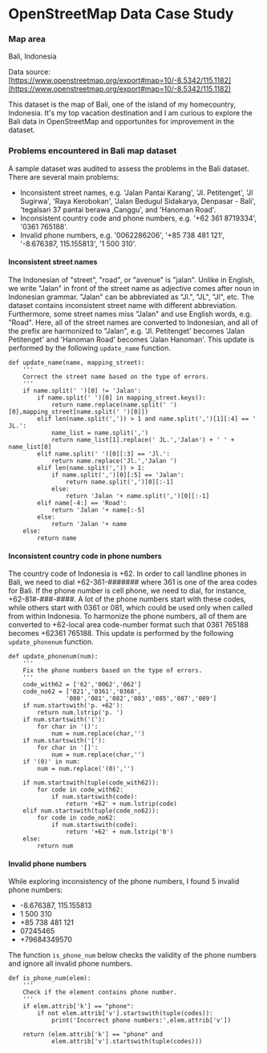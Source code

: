 # OpenStreetMap Data Case Study
### Map area
Bali, Indonesia

Data source: [https://www.openstreetmap.org/export#map=10/-8.5342/115.1182](https://www.openstreetmap.org/export#map=10/-8.5342/115.1182)

This dataset is the map of Bali, one of the island of my homecountry, Indonesia. It's my top vacation destination and I am curious to explore the Bali data in OpenStreetMap and opportunites for improvement in the dataset.

### Problems encountered in Bali map dataset
A sample dataset was audited to assess the problems in the Bali dataset. There are several main problems:
* Inconsistent street names, e.g. 'Jalan Pantai Karang', 'Jl. Petitenget', 'Jl Sugirwa', 'Raya Kerobokan', 'Jalan Bedugul Sidakarya, Denpasar - Bali', 'tegalsari 37 pantai berawa ,Canggu', and 'Hanoman Road'.
* Inconsistent country code and phone numbers, e.g. '+62 361 8719334', '0361 765188'.
* Invalid phone numbers, e.g. '0062286206', '+85 738 481 121', '-8.676387, 115.155813', '1 500 310'.

#### Inconsistent street names
The Indonesian of "street", "road", or "avenue" is "jalan". Unlike in English, we write "Jalan" in front of the street name as adjective comes after noun in Indonesian grammar. "Jalan" can be abbreviated as "Jl.", "JL", "Jl", etc. The dataset contains inconsistent street name with different abbreviation. Furthermore, some street names miss "Jalan" and use English words, e.g. "Road". Here, all of the street names are converted to Indonesian, and all of the prefix are harmonized to "Jalan", e.g. 'Jl. Petitenget' becomes 'Jalan Petitenget' and 'Hanoman Road' becomes 'Jalan Hanoman'. This update is performed by the following `update_name` function.

```
def update_name(name, mapping_street):
    '''
    Correct the street name based on the type of errors.
    '''
    if name.split(' ')[0] != 'Jalan':
        if name.split(' ')[0] in mapping_street.keys():
            return name.replace(name.split(' ')[0],mapping_street[name.split(' ')[0]])
        elif len(name.split(',')) > 1 and name.split(',')[1][:4] == ' JL.':
            name_list = name.split(',')
            return name_list[1].replace(' JL.','Jalan') + ' ' + name_list[0]
        elif name.split(' ')[0][:3] == 'Jl.':
            return name.replace('Jl.','Jalan ')
        elif len(name.split(',')) > 1:
            if name.split(',')[0][:5] == 'Jalan':
                return name.split(',')[0][:-1]
            else:
                return 'Jalan '+ name.split(',')[0][:-1]
        elif name[-4:] == 'Road':
            return 'Jalan '+ name[:-5]
        else:
            return 'Jalan '+ name
    else:
        return name
```
#### Inconsistent country code in phone numbers
The country code of Indonesia is +62. In order to call landline phones in Bali, we need to dial +62-361-####### where 361 is one of the area codes for Bali. If the phone number is cell phone, we need to dial, for instance, +62-81#-###-####. A lot of the phone numbers start with these codes, while others start with 0361 or 081, which could be used only when called from within Indonesia. To harmonize the phone numbers, all of them are converted to +62-local area code-number format such that 0361 765188 becomes +62361 765188. This update is performed by the following `update_phonenum` function.
```
def update_phonenum(num):
    '''
    Fix the phone numbers based on the type of errors.
    '''
    code_with62 = ['62','0062','062']
    code_no62 = ['021','0361','0368',
                '080','081','082','083','085','087','089']
    if num.startswith('p. +62'):
        return num.lstrip('p. ')
    if num.startswith('('):
        for char in '()':
            num = num.replace(char,'')
    if num.startswith('['):
        for char in '[]':
            num = num.replace(char,'')
    if '(0)' in num:
        num = num.replace('(0)','')

    if num.startswith(tuple(code_with62)):
        for code in code_with62:
            if num.startswith(code):
                return '+62' + num.lstrip(code)
    elif num.startswith(tuple(code_no62)):
        for code in code_no62:
            if num.startswith(code):
                return '+62' + num.lstrip('0')
    else:
        return num
```
#### Invalid phone numbers
While exploring inconsistency of the phone numbers, I found 5 invalid phone numbers:
* -8.676387, 115.155813
* 1 500 310
* +85 738 481 121
* 07245465
* +79684349570

The function `is_phone_num` below checks the validity of the phone numbers and ignore all invalid phone numbers.
```
def is_phone_num(elem):
    '''
    Check if the element contains phone number.
    '''    
    if elem.attrib['k'] == "phone":
        if not elem.attrib['v'].startswith(tuple(codes)):
            print('Incorrect phone numbers:',elem.attrib['v'])

    return (elem.attrib['k'] == "phone" and
            elem.attrib['v'].startswith(tuple(codes)))
```
